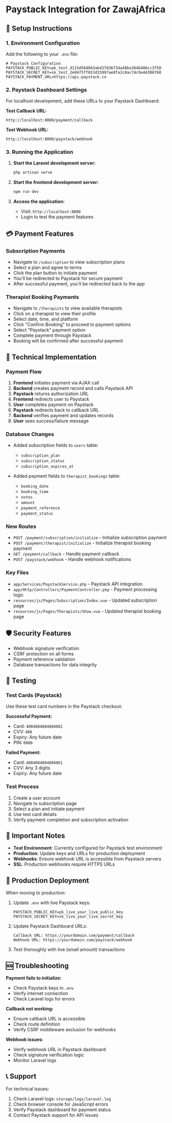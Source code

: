 # Paystack Integration for ZawajAfrica

## 🚀 Setup Instructions

### 1. Environment Configuration

Add the following to your `.env` file:

```env
# Paystack Configuration
PAYSTACK_PUBLIC_KEY=pk_test_d115d564043ab427d36734a48ba364b486cc3f50
PAYSTACK_SECRET_KEY=sk_test_2e0475ff653d15997ae8fa2c8ac74c9a44308760
PAYSTACK_PAYMENT_URL=https://api.paystack.co
```

### 2. Paystack Dashboard Settings

For localhost development, add these URLs to your Paystack Dashboard:

**Test Callback URL:**
```
http://localhost:8000/payment/callback
```

**Test Webhook URL:**
```
http://localhost:8000/paystack/webhook
```

### 3. Running the Application

1. **Start the Laravel development server:**
   ```bash
   php artisan serve
   ```

2. **Start the frontend development server:**
   ```bash
   npm run dev
   ```

3. **Access the application:**
   - Visit: `http://localhost:8000`
   - Login to test the payment features

## 💳 Payment Features

### Subscription Payments
- Navigate to `/subscription` to view subscription plans
- Select a plan and agree to terms
- Click the plan button to initiate payment
- You'll be redirected to Paystack for secure payment
- After successful payment, you'll be redirected back to the app

### Therapist Booking Payments
- Navigate to `/therapists` to view available therapists
- Click on a therapist to view their profile
- Select date, time, and platform
- Click "Confirm Booking" to proceed to payment options
- Select "Paystack" payment option
- Complete payment through Paystack
- Booking will be confirmed after successful payment

## 🔧 Technical Implementation

### Payment Flow
1. **Frontend** initiates payment via AJAX call
2. **Backend** creates payment record and calls Paystack API
3. **Paystack** returns authorization URL
4. **Frontend** redirects user to Paystack
5. **User** completes payment on Paystack
6. **Paystack** redirects back to callback URL
7. **Backend** verifies payment and updates records
8. **User** sees success/failure message

### Database Changes
- Added subscription fields to `users` table:
  - `subscription_plan`
  - `subscription_status`
  - `subscription_expires_at`
  
- Added payment fields to `therapist_bookings` table:
  - `booking_date`
  - `booking_time`
  - `notes`
  - `amount`
  - `payment_reference`
  - `payment_status`

### New Routes
- `POST /payment/subscription/initialize` - Initialize subscription payment
- `POST /payment/therapist/initialize` - Initialize therapist booking payment
- `GET /payment/callback` - Handle payment callback
- `POST /paystack/webhook` - Handle webhook notifications

### Key Files
- `app/Services/PaystackService.php` - Paystack API integration
- `app/Http/Controllers/PaymentController.php` - Payment processing logic
- `resources/js/Pages/Subscription/Index.vue` - Updated subscription page
- `resources/js/Pages/Therapists/Show.vue` - Updated therapist booking page

## 🛡️ Security Features

- Webhook signature verification
- CSRF protection on all forms
- Payment reference validation
- Database transactions for data integrity

## 📝 Testing

### Test Cards (Paystack)
Use these test card numbers in the Paystack checkout:

**Successful Payment:**
- Card: `4084084084084081`
- CVV: `408`
- Expiry: Any future date
- PIN: `0000`

**Failed Payment:**
- Card: `4084084084084061`
- CVV: Any 3 digits
- Expiry: Any future date

### Test Process
1. Create a user account
2. Navigate to subscription page
3. Select a plan and initiate payment
4. Use test card details
5. Verify payment completion and subscription activation

## 🚨 Important Notes

- **Test Environment**: Currently configured for Paystack test environment
- **Production**: Update keys and URLs for production deployment
- **Webhooks**: Ensure webhook URL is accessible from Paystack servers
- **SSL**: Production webhooks require HTTPS URLs

## 🔄 Production Deployment

When moving to production:

1. Update `.env` with live Paystack keys:
   ```env
   PAYSTACK_PUBLIC_KEY=pk_live_your_live_public_key
   PAYSTACK_SECRET_KEY=sk_live_your_live_secret_key
   ```

2. Update Paystack Dashboard URLs:
   ```
   Callback URL: https://yourdomain.com/payment/callback
   Webhook URL: https://yourdomain.com/paystack/webhook
   ```

3. Test thoroughly with live (small amount) transactions

## 🆘 Troubleshooting

**Payment fails to initialize:**
- Check Paystack keys in `.env`
- Verify internet connection
- Check Laravel logs for errors

**Callback not working:**
- Ensure callback URL is accessible
- Check route definition
- Verify CSRF middleware exclusion for webhooks

**Webhook issues:**
- Verify webhook URL in Paystack dashboard
- Check signature verification logic
- Monitor Laravel logs

## 📞 Support

For technical issues:
1. Check Laravel logs: `storage/logs/laravel.log`
2. Check browser console for JavaScript errors
3. Verify Paystack dashboard for payment status
4. Contact Paystack support for API issues 